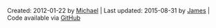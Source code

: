 Created: <span property="dcterms:created" datatype="xsd:date">2012-01-22</span> by <a href="http://mhausenblas.info/#i" rel="dcterms:creator">Michael</a> &#124; Last updated: <span property="dcterms:modified" datatype="xsd:date">2015-08-31</span> by <a href="http://jayg.me/" rel="dcterms:contributor">James</a> &#124; Code available via <i class="fa fa-github fa-fw"></i>[GitHub](https://github.com/mhausenblas/5stardata.info)
